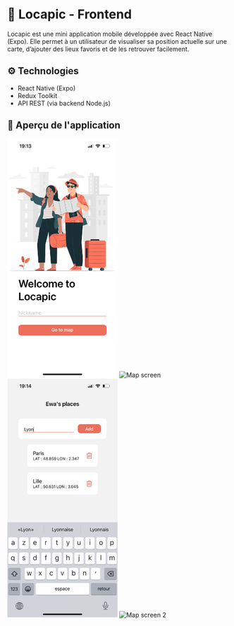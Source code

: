 # 📱 Locapic - Frontend

Locapic est une mini application mobile développée avec React Native (Expo). Elle permet à un utilisateur de visualiser sa position actuelle sur une carte, d’ajouter des lieux favoris et de les retrouver facilement.

## ⚙️ Technologies

- React Native (Expo)
- Redux Toolkit
- API REST (via backend Node.js)

## 📸 Aperçu de l'application

<img src="./assets/IMG_0200.PNG" alt="Home screen" width="250" />
<img src="./assets/IMG_0201.PNG" alt="Map screen" width="250" />
<img src="./assets/IMG_0204.PNG" alt="Places screen" width="250" />
<img src="./assets/IMG_0206.PNG" alt="Map screen 2" width="250" />
